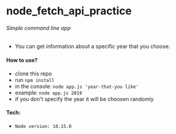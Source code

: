 # node_fetch_api_practice

###### Simple command line app

- You can get information about a specific year that you choose.

#### How to use?

- clone this repo
- run `npm install`
- in the console: `node app.js 'year-that-you like' `
- example: `node app.js 2019`
- if you don't specify the year it will be choosen randomly

#### Tech:

- `Node version: 10.15.0`
